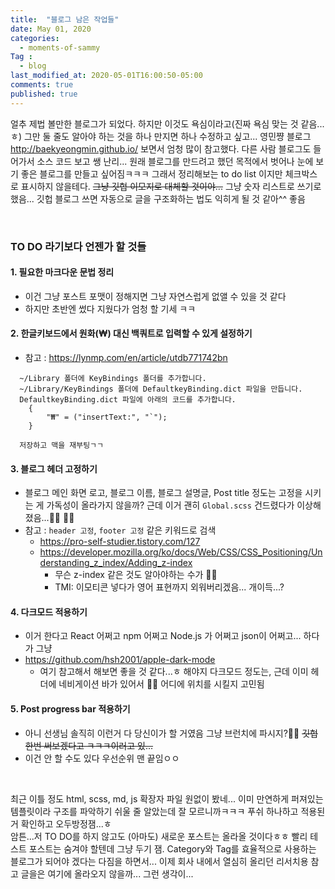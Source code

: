 ```yaml
---
title:  "블로그 남은 작업들"
date: May 01, 2020
categories:
  - moments-of-sammy
Tag :
  - blog
last_modified_at: 2020-05-01T16:00:50-05:00
comments: true
published: true
---
```


얼추 제법 볼만한 블로그가 되었다. 하지만 이것도 욕심이라고(진짜 욕심 맞는 것 같음...ㅎ) 그만 둘 줄도 알아야 하는 것을 하나 만지면 하나 수정하고 싶고... 영민쨩 블로그 <http://baekyeongmin.github.io/> 보면서 엄청 많이 참고했다. 다른 사람 블로그도 들어가서 소스 코드 보고 쌩 난리... 원래 블로그를 만드려고 했던 목적에서 벗어나 눈에 보기 좋은 블로그를 만들고 싶어짐ㅋㅋㅋ 그래서 정리해보는 to do list 이지만 체크박스로 표시하지 않을테다. ~~그냥 깃헙 이모지로 대체할 것이야...~~ 그냥 숫자 리스트로 쓰기로 했음... 깃헙 블로그 쓰면 자동으로 글을 구조화하는 법도 익히게 될 것 같아^^ 좋음  

<br>

### TO DO 라기보다 언젠가 할 것들

#### 1. 필요한 마크다운 문법 정리
- 이건 그냥 포스트 포맷이 정해지면 그냥 자연스럽게 없앨 수 있을 것 같다
- 하지만 초반엔 썼다 지웠다가 엄청 할 기세 ㅋㅋ

#### 2. 한글키보드에서 원화(₩) 대신 백쿼트로 입력할 수 있게 설정하기
- 참고 : <https://lynmp.com/en/article/utdb771742bn>
```
  ~/Library 폴더에 KeyBindings 폴더를 추가합니다.
  ~/Library/KeyBindings 폴더에 DefaultkeyBinding.dict 파일을 만듭니다.
  DefaultkeyBinding.dict 파일에 아래의 코드를 추가합니다.
    {
        "₩" = ("insertText:", "`");
    }
  
  저장하고 맥을 재부팅ㄱㄱ
```

#### 3. 블로그 헤더 고정하기
- 블로그 메인 화면 로고, 블로그 이름, 블로그 설명글, Post title 정도는 고정을 시키는 게 가독성이 올라가지 않을까? 근데 이거 괜히 `Global.scss` 건드렸다가 이상해졌음...:woman_facepalming:	:woman_facepalming:	
- 참고 : `header 고정`, `footer 고정` 같은 키워드로 검색
  - <https://pro-self-studier.tistory.com/127>
  - <https://developer.mozilla.org/ko/docs/Web/CSS/CSS_Positioning/Understanding_z_index/Adding_z-index>
    - 무슨 z-index 같은 것도 알아야하는 수가 :woman_facepalming:
    - TMI: 이모티콘 넣다가 영어 표현까지 외워버리겠음... 개이득...?
    
#### 4. 다크모드 적용하기
- 이거 한다고 React 어쩌고 npm 어쩌고 Node.js 가 어쩌고 json이 어쩌고... 하다가 그냥
- <https://github.com/hsh2001/apple-dark-mode>
  - 여기 참고해서 해보면 좋을 것 같다...ㅎ 해야지 다크모드 정도는, 근데 이미 헤더에 네비게이션 바가 있어서 :woman_facepalming: 어디에 위치를 시킬지 고민됨
  
#### 5. Post progress bar 적용하기
- 아니 선생님 솔직히 이런거 다 당신이가 할 거였음 그냥 브런치에 파시지?:woman_shrugging:	~~깃헙 한번 써보겠다고 ㅋㅋㅋ이러고 있...~~
- 이건 안 할 수도 있다 우선순위 맨 끝임ㅇㅇ

<br>

최근 이틀 정도 html, scss, md, js 확장자 파일 원없이 봤네... 이미 만연하게 퍼져있는 템플릿이라 구조를 파악하기 쉬울 줄 알았는데 잘 모르니까ㅋㅋㅋ 푸쉬 하나하고 적용된 거 확인하고 오두방정잼...ㅎ  
암튼...저 TO DO를 하지 않고도 (아마도) 새로운 포스트는 올라올 것이다ㅎㅎ 빨리 테스트 포스트는 숨겨야 할텐데 그냥 두기 잼. Category와 Tag를 효율적으로 사용하는 블로그가 되어야 겠다는 다짐을 하면서... 이제 회사 내에서 열심히 올리던 리서치용 참고 글을은 여기에 올라오지 않을까... 그런 생각이...
  
